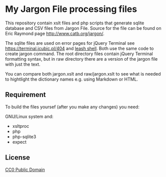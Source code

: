 # My Jargon File processing files

This repository contain xslt files and php scripts that generate
sqlite database and CSV files from Jargon File. Source for the file can be found on
Eric Raymond page http://www.catb.org/jargon/.

The sqlite files are used on error pages for jQuery Terminal see https://terminal.jcubic.pl/404
and [leash shell](https://github.com/jcubic/leash). Both use the same code to create jargon command.
The root directory files contain jQuery Terminal formatting syntax, but in raw directory there
are a version of the jargon file with just the text.

You can compare both jargon.xslt and raw/jargon.xslt to see what is needed to hightlight the dictionary
names e.g. using Markdown or HTML.

## Requirement
To build the files yoursef (after you make any changes) you need:

GNU/Linux system and:

* xsltproc
* php
* php-sqlite3
* expect

## License

[CC0 Public Domain](https://creativecommons.org/share-your-work/public-domain/cc0/)
